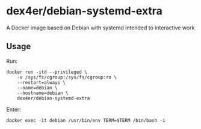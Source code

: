 # dex4er/debian-systemd-extra

A Docker image based on Debian with systemd intended to interactive work

## Usage

Run:

```
docker run -itd --privileged \
    -v /sys/fs/cgroup:/sys/fs/cgroup:ro \
    --restart=always \
    --name=debian \
    --hostname=debian \
    dex4er/debian-systemd-extra
```

Enter:

```
docker exec -it debian /usr/bin/env TERM=$TERM /bin/bash -i
```
